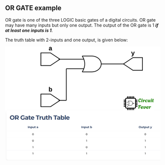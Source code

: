 ## OR GATE example

OR gate is one of the three LOGIC basic gates of a digital circuits.
OR gate may have many inputs but only one output. The output of the OR gate is 1 ***if at least one inputs is 1***.

The truth table with 2-inputs and one output, is given below:

![OR GATE](or_gate.png)